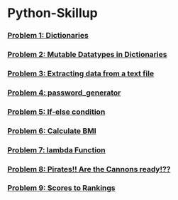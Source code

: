 # Python-Skillup

### [Problem 1: Dictionaries](https://github.com/ChirantanSoni28/Python-Skillup/tree/master/Problem%201)
### [Problem 2: Mutable Datatypes in Dictionaries](https://github.com/ChirantanSoni28/Python-Skillup/tree/master/Problem%202)
### [Problem 3: Extracting data from a text file](https://github.com/ChirantanSoni28/Python-Skillup/tree/master/Problem%203)
### [Problem 4: password_generator](https://github.com/ChirantanSoni28/Python-Skillup/tree/master/Problem%204)
### [Problem 5: If-else condition](https://github.com/ChirantanSoni28/Python-Skillup/tree/master/problem%205)
### [Problem 6: Calculate BMI](https://github.com/ChirantanSoni28/Python-Skillup/tree/master/Problem%206)
### [Problem 7: lambda Function](https://github.com/ChirantanSoni28/Python-Skillup/tree/master/Problem%207)
### [Problem 8: Pirates!! Are the Cannons ready!??](https://github.com/ChirantanSoni28/Python-Skillup/tree/7cdcc62453aa2fbc610414f08be6a1833ef9772e/Problem%208)
### [Problem 9: Scores to Rankings](https://github.com/ChirantanSoni28/Python-Skillup/tree/master/Problem%209)

